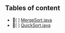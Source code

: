 ## Tables of content
- 📄[ ] [MergeSort.java](./MergeSort.java)
- 📄[ ] [QuickSort.java](./QuickSort.java)
